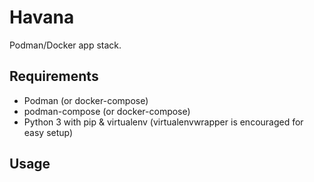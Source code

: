 Havana
======

Podman/Docker app stack.

Requirements
------------
* Podman (or docker-compose)
* podman-compose (or docker-compose)
* Python 3 with pip & virtualenv (virtualenvwrapper is encouraged for easy setup)

Usage
-----

